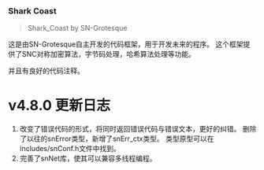 ### Shark Coast
> Shark_Coast by SN-Grotesque

这是由SN-Grotesque自主开发的代码框架，用于开发未来的程序。
这个框架提供了SNC对称加密算法，字节码处理，哈希算法处理等功能。

并且有良好的代码注释。

# v4.8.0 更新日志
1. 改变了错误代码的形式，将同时返回错误代码与错误文本，更好的纠错。
    删除了以往的snError类型，新增了snErr_ctx类型。
    类型原型可以在includes/snConf.h文件中找到。
2. 完善了snNet库，使其可以兼容多线程编程。
